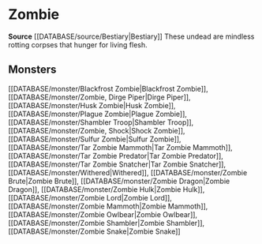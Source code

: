 ﻿---
id: '245'
name: Zombie
rarity: Common
source: '[[DATABASE/source/Bestiary|Bestiary]]'
trait:
- Zombie
type: Trait

---
# Zombie

**Source** [[DATABASE/source/Bestiary|Bestiary]]
These undead are mindless rotting corpses that hunger for living flesh.

## Monsters

[[DATABASE/monster/Blackfrost Zombie|Blackfrost Zombie]], [[DATABASE/monster/Zombie, Dirge Piper|Dirge Piper]], [[DATABASE/monster/Husk Zombie|Husk Zombie]], [[DATABASE/monster/Plague Zombie|Plague Zombie]], [[DATABASE/monster/Shambler Troop|Shambler Troop]], [[DATABASE/monster/Zombie, Shock|Shock Zombie]], [[DATABASE/monster/Sulfur Zombie|Sulfur Zombie]], [[DATABASE/monster/Tar Zombie Mammoth|Tar Zombie Mammoth]], [[DATABASE/monster/Tar Zombie Predator|Tar Zombie Predator]], [[DATABASE/monster/Tar Zombie Snatcher|Tar Zombie Snatcher]], [[DATABASE/monster/Withered|Withered]], [[DATABASE/monster/Zombie Brute|Zombie Brute]], [[DATABASE/monster/Zombie Dragon|Zombie Dragon]], [[DATABASE/monster/Zombie Hulk|Zombie Hulk]], [[DATABASE/monster/Zombie Lord|Zombie Lord]], [[DATABASE/monster/Zombie Mammoth|Zombie Mammoth]], [[DATABASE/monster/Zombie Owlbear|Zombie Owlbear]], [[DATABASE/monster/Zombie Shambler|Zombie Shambler]], [[DATABASE/monster/Zombie Snake|Zombie Snake]]